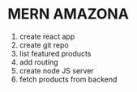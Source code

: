 # MERN AMAZONA

1. create react app
2. create git repo
3. list featured products
4. add routing
5. create node JS server
6. fetch products from backend

